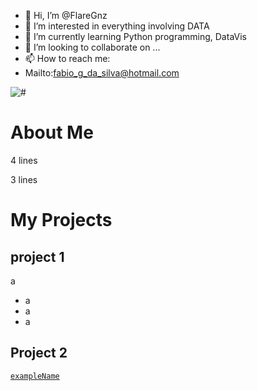 - 👋 Hi, I’m @FlareGnz
- 👀 I’m interested in everything involving DATA
- 🌱 I’m currently learning Python programming, DataVis
- 💞️ I’m looking to collaborate on ...
- 📫 How to reach me:
-   Mailto:fabio_g_da_silva@hotmail.com

<!---
FlareGnz/FlareGnz is a ✨ special ✨ repository because its `README.md` (this file) appears on your GitHub profile.
You can click the Preview link to take a look at your changes.
--->
<img alt="#" src="https://github.com/FlareGnz/FlareGnz/blob/main/baner%202.png?raw=true">


# About Me 

4 lines

3 lines

# My Projects

## project 1

a
 
* a
* a
* a

## Project 2

[`exampleName`](https://example.url/)


